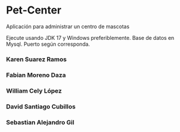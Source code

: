 # Pet-Center
Aplicación para administrar un centro de mascotas

Ejecute usando JDK 17 y Windows preferiblemente.
Base de datos en Mysql. Puerto según corresponda.


### Karen Suarez Ramos
### Fabian Moreno Daza
### William Cely López
### David Santiago Cubillos
### Sebastian Alejandro Gil
